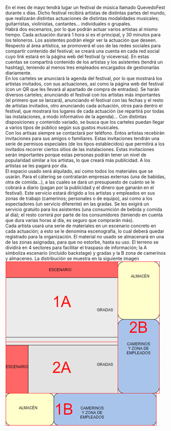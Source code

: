 En el mes de mayo tendrá lugar un festival de música llamado QuevedoFest durante x días.
Dicho festival recibirá artistas de distintas partes del mundo, que realizarán distintas actuaciones de distintas modalidades musicales; guitarristas, violinistas, cantantes... individuales o grupales.   
Habrá dos escenarios, por lo que podrán actuar varios artistas al mismo tiempo. Cada actuación durará 1 hora si es el principal, y 30 minutos para los teloneros. Los asistentes podrán elegir ver la actuación que deseen.   
Respecto al área artística, se promoverá el uso de las redes sociales para compartir contenido del festival; se creará una cuenta en cada red social cuyo link estará en la página web del festival (y viceversa). En estas cuentas se compartirá contenido de los artistas y los asistentes (tendrá un hashtag), teniendo al menos tres empleados encargados de gestionarlas diariamente.     
En los carteles se anunciará la agenda del festival, por lo que mostrará los artistas invitados, con sus actuaciones, así como la página web del festival (con un QR que les llevará al apartado de compra de entradas). Se harán diversos carteles; anunciando el festival con los artistas más importantes (el primero que se lanzará), anunciando el festival con las fechas y el resto de artistas invitados, otro anunciando cada actuación, otros para dentro el festival, que mostrará los lugares de cada actuación (se repartirá por todas las instalaciones, a modo informativo de la agenda)... Con distintas disposiciones y contenido variado, se busca que los carteles puedan llegar a varios tipos de público según sus gustos musicales.    
Con los artisas siempre se contactará por teléfono. Entos artistas recebirán invitaciones para sus amigos o familiares. Estas invitaciones tendrán una serie de permisos especiales (de los tipos establecidos) que permitirá a los invitados recorrer ciertos sitios de las instalaciones. Estas invitaciones serán importantes porque estas personas podrán tener un nivel de popularidad similar a los artistas, lo que creará más publicidad. A los artistas se les pagará por día.    
El espacio usado será alquilado, así como todos los materiales que se usarán. Para el cátering se contratarán empresas externas (una de babidas, otra de comida...), a las cuales se dará un presupuesto de cuánto se le cobrará a diario (pagan por la publicidad y el dinero que ganarán en el festival). Este servicio estará dirigido a los artistas y empleados en sus zonas de trabajo (camerinos; personales o de equipo), así como a los espectadores (un servicio diferente) en las gradas. Se les exigirá un servicio gratuito para los asistentes (una consumición de bebida y comida al día); el resto correrá por parte de los consumidores (teniendo en cuenta que dura varias horas al día, es seguro que comprarán más).    
Cada artista usará una serie de materiales en un escenario concreto en cada actuación; a esto se le denomina escenografía, lo cual deberá quedar registrado para la organización. El material no usado se almacenará en una de las zonas asignadas, para que no estorbe, hasta su uso. El terreno se dividirá en 4 sectores para facilitar el traspaso de información; la A simboliza escenario (incluido backstage) y gradas y la B zona de camerinos y almacenes. La distribución se muestra en la siguiente imagen       
![Mapa](https://github.com/mariaalamocedillo/Quevedofest/blob/main/Modelo%20conceptual/MAPA%20QF.png)   
